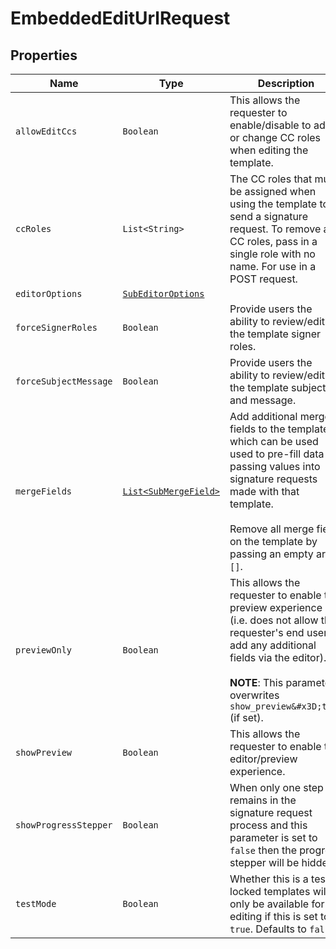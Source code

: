 

# EmbeddedEditUrlRequest



## Properties

Name | Type | Description | Notes
------------ | ------------- | ------------- | -------------
| `allowEditCcs` | ```Boolean``` |  This allows the requester to enable/disable to add or change CC roles when editing the template.  |  |
| `ccRoles` | ```List<String>``` |  The CC roles that must be assigned when using the template to send a signature request. To remove all CC roles, pass in a single role with no name. For use in a POST request.  |  |
| `editorOptions` | [```SubEditorOptions```](SubEditorOptions.md) |    |  |
| `forceSignerRoles` | ```Boolean``` |  Provide users the ability to review/edit the template signer roles.  |  |
| `forceSubjectMessage` | ```Boolean``` |  Provide users the ability to review/edit the template subject and message.  |  |
| `mergeFields` | [```List<SubMergeField>```](SubMergeField.md) |  Add additional merge fields to the template, which can be used used to pre-fill data by passing values into signature requests made with that template.<br><br>Remove all merge fields on the template by passing an empty array `[]`.  |  |
| `previewOnly` | ```Boolean``` |  This allows the requester to enable the preview experience (i.e. does not allow the requester&#39;s end user to add any additional fields via the editor).<br><br>**NOTE**: This parameter overwrites `show_preview&#x3D;true` (if set).  |  |
| `showPreview` | ```Boolean``` |  This allows the requester to enable the editor/preview experience.  |  |
| `showProgressStepper` | ```Boolean``` |  When only one step remains in the signature request process and this parameter is set to `false` then the progress stepper will be hidden.  |  |
| `testMode` | ```Boolean``` |  Whether this is a test, locked templates will only be available for editing if this is set to `true`. Defaults to `false`.  |  |



